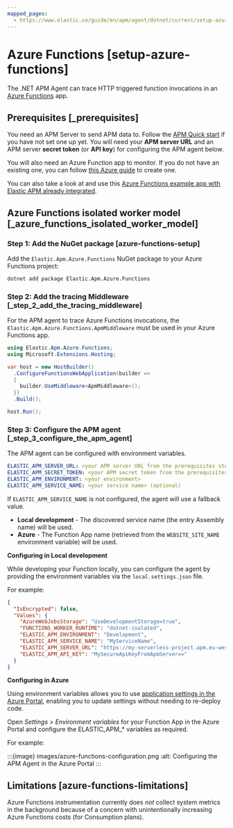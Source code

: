 ```yaml
---
mapped_pages:
  - https://www.elastic.co/guide/en/apm/agent/dotnet/current/setup-azure-functions.html
---
```


# Azure Functions [setup-azure-functions]

The .NET APM Agent can trace HTTP triggered function invocations in an [Azure Functions](https://learn.microsoft.com/en-us/azure/azure-functions) app.


## Prerequisites [_prerequisites]

You need an APM Server to send APM data to. Follow the [APM Quick start](docs-content://solutions/observability/apps/get-started-with-apm.md) if you have not set one up yet. You will need your **APM server URL** and an APM server **secret token** (or **API key**) for configuring the APM agent below.

You will also need an Azure Function app to monitor. If you do not have an existing one, you can follow [this Azure guide](https://learn.microsoft.com/en-us/azure/azure-functions/create-first-function-cli-csharp) to create one.

You can also take a look at and use this [Azure Functions example app with Elastic APM already integrated](https://github.com/elastic/apm-agent-dotnet/tree/main/test/azure/applications/Elastic.AzureFunctionApp.Isolated).


## Azure Functions isolated worker model [_azure_functions_isolated_worker_model]


### Step 1: Add the NuGet package [azure-functions-setup]

Add the `Elastic.Apm.Azure.Functions` NuGet package to your Azure Functions project:

```bash
dotnet add package Elastic.Apm.Azure.Functions
```


### Step 2: Add the tracing Middleware [_step_2_add_the_tracing_middleware]

For the APM agent to trace Azure Functions invocations, the `Elastic.Apm.Azure.Functions.ApmMiddleware` must be used in your Azure Functions app.

```csharp
using Elastic.Apm.Azure.Functions;
using Microsoft.Extensions.Hosting;

var host = new HostBuilder()
  .ConfigureFunctionsWebApplication(builder =>
  {
    builder.UseMiddleware<ApmMiddleware>();
  })
  .Build();

host.Run();
```


### Step 3: Configure the APM agent [_step_3_configure_the_apm_agent]

The APM agent can be configured with environment variables.

```yaml
ELASTIC_APM_SERVER_URL: <your APM server URL from the prerequisites step>
ELASTIC_APM_SECRET_TOKEN: <your APM secret token from the prerequisites step>
ELASTIC_APM_ENVIRONMENT: <your environment>
ELASTIC_APM_SERVICE_NAME: <your service name> (optional)
```

If `ELASTIC_APM_SERVICE_NAME` is not configured, the agent will use a fallback value.

* **Local development** - The discovered service name (the entry Assembly name) will be used.
* **Azure** - The Function App name (retrieved from the `WEBSITE_SITE_NAME` environment variable) will be used.

**Configuring in Local development**

While developing your Function locally, you can configure the agent by providing the environment variables via the `local.settings.json` file.

For example:

```json
{
  "IsEncrypted": false,
  "Values": {
    "AzureWebJobsStorage": "UseDevelopmentStorage=true",
    "FUNCTIONS_WORKER_RUNTIME": "dotnet-isolated",
    "ELASTIC_APM_ENVIRONMENT": "Development",
    "ELASTIC_APM_SERVICE_NAME": "MyServiceName",
    "ELASTIC_APM_SERVER_URL": "https://my-serverless-project.apm.eu-west-1.aws.elastic.cloud:443",
    "ELASTIC_APM_API_KEY": "MySecureApiKeyFromApmServer=="
  }
}
```

**Configuring in Azure**

Using environment variables allows you to use [application settings in the Azure Portal](https://learn.microsoft.com/en-us/azure/azure-functions/functions-how-to-use-azure-function-app-settings?tabs=portal#settings), enabling you to update settings without needing to re-deploy code.

Open *Settings > Environment variables* for your Function App in the Azure Portal and configure the ELASTIC_APM_* variables as required.

For example:

:::{image} images/azure-functions-configuration.png
:alt: Configuring the APM Agent in the Azure Portal
:::


## Limitations [azure-functions-limitations]

Azure Functions instrumentation currently does *not* collect system metrics in the background because of a concern with unintentionally increasing Azure Functions costs (for Consumption plans).

